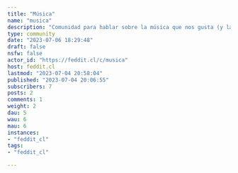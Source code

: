```yaml
---
title: "Música" 
name: "musica"
description: "Comunidad para hablar sobre la música que nos gusta (y la que no también). Noticias, nuevos lanzamientos, conciertos, reseñas de discos, etc.Todos los estilos son bienvenidos."
type: community
date: "2023-07-06 18:29:48"
draft: false
nsfw: false
actor_id: "https://feddit.cl/c/musica"
host: feddit.cl
lastmod: "2023-07-04 20:58:04"
published: "2023-07-04 20:06:55"
subscribers: 7
posts: 2
comments: 1
weight: 2
dau: 5
wau: 6
mau: 6
instances:
- "feddit_cl"
tags: 
- "feddit_cl"

---
```

